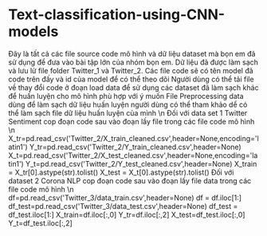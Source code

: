 # Text-classification-using-CNN-models
Đây là tất cả các file source code mô hình và dữ liệu dataset mà bọn em đã sử dụng để đưa vào bài tập lớn của nhóm bọn em. Dữ liệu đã được làm sạch và lưu lử file folder Twitter_1 và Twitter_2. Các file code sẽ có tên model đã code trên đấy và id của model để có thể theo dõi
Người dùng có thể tải file về thay đổi code ở đoạn load data để sử dụng các dataset đã làm sạch khác để huấn luyện cho mô hình phù hợp với ý muốn
File Preprocessing data dùng để làm sạch dữ liệu huấn luyện người dùng có thể tham khảo dể có thể làm sạch file dữ liệu huấn luyện của mình \n
Đối với data set 1 Twitter Sentiment cop đoạn code sau vào đoạn lấy file trong các file code mô hình \n
X_tr=pd.read_csv('Twitter_2/X_train_cleaned.csv',header=None,encoding='latin1')
Y_tr=pd.read_csv('Twitter_2/Y_train_cleaned.csv',header=None)
X_t=pd.read_csv('Twitter_2/X_test_cleaned.csv',header=None,encoding='latin1')
Y_t=pd.read_csv('Twitter_2/Y_test_cleaned.csv',header=None)
X_train = X_tr[0].astype(str).tolist()
X_test = X_t[0].astype(str).tolist()
Đối với dataset 2 Corona NLP cop đoạn code sau vào đoạn lấy file data trong các file code mô hình \n
df=pd.read_csv('Twitter_3/data_train.csv',header=None)
df = df.iloc[1:]
df_test=pd.read_csv('Twitter_3/data_test.csv',header=None)
df_test = df_test.iloc[1:]
X_train=df.iloc[:,0]
Y_tr=df.iloc[:,2]
X_test=df_test.iloc[:,0]
Y_t=df_test.iloc[:,2]

